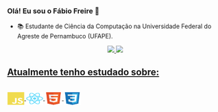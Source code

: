 ### Olá! Eu sou o Fábio Freire 👋
 
- 📚 Estudante de Ciência da Computação na Universidade Federal do Agreste de Pernambuco (UFAPE).

<div align="center">
  <a href="https://github.com/fabiofreire-ff">
  <img height="180em" src="https://github-readme-stats.vercel.app/api?username=fabiofreire-ff&show_icons=true&theme=dracula&include_all_commits=true&count_private=true"/>
  <img height="180em" src="https://github-readme-stats.vercel.app/api/top-langs/?username=fabiofreire-ff&layout=compact&langs_count=7&theme=dracula"/>
</div>
  <h2>Atualmente tenho estudado sobre:</h2>
<div style="display: inline_block"><br>
  <img align="center" alt="Fabio-Js" height="30" width="40" src="https://raw.githubusercontent.com/devicons/devicon/master/icons/javascript/javascript-plain.svg">
  <img align="center" alt="Fabio-React" height="30" width="40" src="https://raw.githubusercontent.com/devicons/devicon/master/icons/react/react-original.svg">
  <img align="center" alt="Fabio-HTML" height="30" width="40" src="https://raw.githubusercontent.com/devicons/devicon/master/icons/html5/html5-original.svg">
  <img align="center" alt="Fabio-CSS" height="30" width="40" src="https://raw.githubusercontent.com/devicons/devicon/master/icons/css3/css3-original.svg">
</div>
